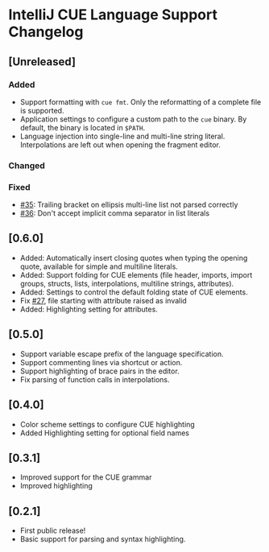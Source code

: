 <!-- Keep a Changelog guide -> https://keepachangelog.com -->

# IntelliJ CUE Language Support Changelog

## [Unreleased]

### Added

- Support formatting with `cue fmt`. Only the reformatting of a complete file is supported.
- Application settings to configure a custom path to the `cue` binary. By default, the binary is located in `$PATH`.
- Language injection into single-line and multi-line string literal. Interpolations are left out when opening the fragment editor.

### Changed

### Fixed

- [#35](https://github.com/nexantic/intellij-cue/issues/35): Trailing bracket on ellipsis multi-line list not parsed correctly
- [#36](https://github.com/nexantic/intellij-cue/issues/36): Don't accept implicit comma separator in list literals

## [0.6.0]

- Added: Automatically insert closing quotes when typing the opening quote, available for simple and multiline literals.
- Added: Support folding for CUE elements (file header, imports, import groups, structs, lists, interpolations, multiline strings,
  attributes).
- Added: Settings to control the default folding state of CUE elements.
- Fix [#27](https://github.com/nexantic/intellij-cue/issues/27), file starting with attribute raised as invalid
- Added: Highlighting setting for attributes.

## [0.5.0]

- Support variable escape prefix of the language specification.
- Support commenting lines via shortcut or action.
- Support highlighting of brace pairs in the editor.
- Fix parsing of function calls in interpolations.

## [0.4.0]

- Color scheme settings to configure CUE highlighting
- Added Highlighting setting for optional field names

## [0.3.1]

- Improved support for the CUE grammar
- Improved highlighting

## [0.2.1]

- First public release!
- Basic support for parsing and syntax highlighting.

